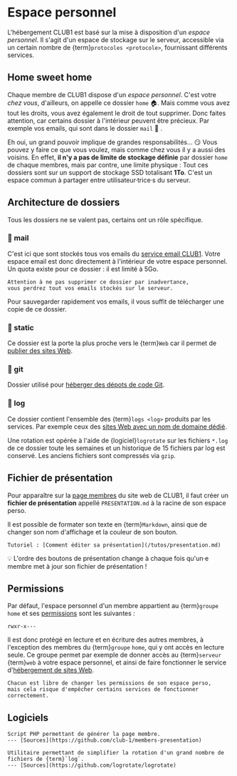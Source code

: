 Espace personnel
================

L'hébergement CLUB1 est basé sur la mise à disposition d'un *espace personnel*.
Il s'agit d'un espace de stockage sur le serveur, accessible via un certain
nombre de {term}`protocoles <protocole>`, fournissant différents services.


Home sweet home
---------------

Chaque membre de CLUB1 dispose d'un *espace personnel*.
C'est votre *chez vous*, d'ailleurs, on appelle ce dossier `home` 🏠.
Mais comme vous avez tout les droits, vous avez également le droit de tout supprimer.
Donc faites attention, car certains dossier à l'intérieur peuvent être précieux.
Par exemple vos emails, qui sont dans le dossier `mail` 🤯 .

Eh oui, un grand pouvoir implique de grandes responsabilités... 😏
Vous pouvez y faire ce que vous voulez, mais comme chez vous il y a aussi des voisins.
En effet, **il n'y a pas de limite de stockage définie** par dossier `home` de chaque membres,
mais par contre, une limite physique :
Tout ces dossiers sont sur un support de stockage SSD totalisant **1To**.
C'est un espace commun à partager entre utilisateur&middot;trice&middot;s du serveur.


Architecture de dossiers
------------------------

Tous les dossiers ne se valent pas, certains ont un rôle spécifique.

### 📁 mail

C'est ici que sont stockés tous vos emails du [service email CLUB1](/services/email.md).
Votre espace email est donc directement à l'intérieur de votre espace personnel.
Un quota existe pour ce dossier : il est limité à 5Go.

```{danger}
Attention à ne pas supprimer ce dossier par inadvertance,
vous perdrez tout vos emails stockés sur le serveur.
```

Pour sauvegarder rapidement vos emails,
il vous suffit de télécharger une copie de ce dossier.

### 📁 static

Ce dossier est la porte la plus proche vers le {term}`Web`
car il permet de [publier des sites Web](../services/web.md#dossier-static).

### 📁 git

Dossier utilisé pour [héberger des dépots de code Git](/services/git.md).

### 📁 log

Ce dossier contient l'ensemble des {term}`logs <log>` produits par les services.
Par exemple ceux des [sites Web avec un nom de domaine dédié](../services/web.md#hébergement-avec-un-nom-de-domaine-dédié).

Une rotation est opérée à l'aide de {logiciel}`logrotate` sur les fichiers `*.log` de ce dossier toute les semaines
et un historique de 15 fichiers par log est conservé.
Les anciens fichiers sont compressés via `gzip`.

Fichier de présentation
-----------------------

Pour apparaître sur la [page membres](https://club1.fr/membres) du site web de CLUB1,
il faut créer un **fichier de présentation** appellé `PRESENTATION.md` à la racine de son espace perso.

Il est possible de formater son texte en {term}`Markdown`,
ainsi que de changer son nom d'affichage et la couleur de son bouton.

```{seealso}
Tutoriel : [Comment éditer sa présentation](/tutos/presentation.md)
```

💡 L'ordre des boutons de présentation change à chaque fois qu'un&middot;e membre met à jour
son fichier de présentation !

Permissions
-----------

Par défaut, l'espace personnel d'un membre appartient au {term}`groupe` `home`
et ses [permissions](https://fr.wikipedia.org/wiki/Permissions_UNIX) sont les suivantes :

    rwxr-x---

Il est donc protégé en lecture et en écriture des autres membres,
à l'exception des membres du {term}`groupe` `home`, qui y ont accès en lecture seule.
Ce groupe permet par exemple de donner accès au {term}`serveur` {term}`web` à votre espace personnel,
et ainsi de faire fonctionner le service d'[hébergement de sites Web](/services/web.md).

```{caution}
Chacun est libre de changer les permissions de son espace perso,
mais cela risque d'empêcher certains services de fonctionner correctement.
```

Logiciels
---------

```{logiciel} members-presentation
Script PHP permettant de générer la page membre.
--- [Sources](https://github.com/club-1/members-presentation)
```

```{logiciel} logrotate
Utilitaire permettant de simplifier la rotation d'un grand nombre de fichiers de {term}`log`.
--- [Sources](https://github.com/logrotate/logrotate)
```
